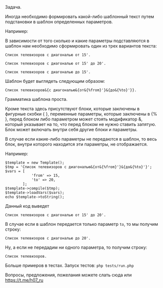 Задача. 

Иногда необходимо формировать какой-либо шаблонный текст путем подстановки в шаблон определенных параметров. 

Например:

В зависимости от того сколько и какие параметры подставляются в шаблон нам необходимо сформировать один из трех вариантов текста:

`Список телевизоров с диагональю от 15'.`

`Список телевизоров с диагональю от 15' до 20'.`

`Список телевизоров с диагональю до 15'.`

Шаблон будет выглядеть следующим образом:

`Список телевизоров&{с диагональю&{от&{%from}'}&{до&{%to}'}}.`

Грамматика шаблона проста. 

Кроме текста здесь присутствуют блоки, которые заключены в фигурные скобки { }, переменные параметры, которые заключены в {% }, перед блоком либо параметром может стоять модификатор &, который указывает на то, что перед блоком не нужно ставить запятую.
Блок может включать внутри себя другие блоки и параметры.

В случае если какие-либо параметры не передаются в шаблон, то весь блок, внутри которого находится эти параметры, не отображается. 

Например:
```
$template = new Template();
$tmp = 'Список телевизоров с диагональю&{от&{%from}'}&{до&{%to}'}';
$vars = [
            'from' => 15,
            'to' => 20,
        ];
$template->compile($tmp);
$template->loadVars($vars);
echo $template->toString();
```
Данный код выведет 

`Список телевизоров с диагональю от 15' до 20'.`

В случае если в шаблон передается только параметр `to`, то мы получим строку:

`Список телевизоров с диагональю до 20'.`

Ну, а если не передадим ни одного параметра, то получим строку:

`Список телевизоров.`

Больше примеров в тестах. Запуск тестов: `php tests/run.php`

Вопросы, предложения, пожелания можете слать сюда или https://t.me/h07_ru
